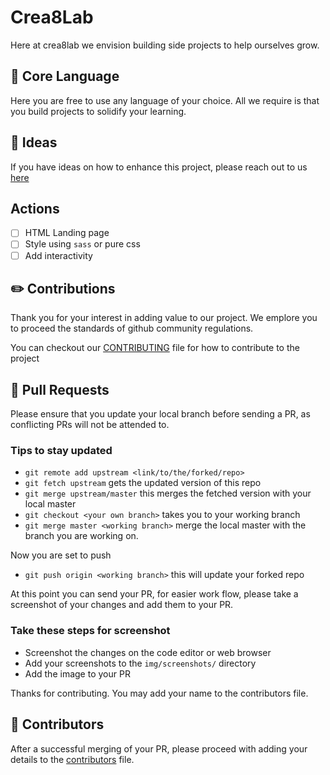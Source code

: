 # Crea8Lab

Here at crea8lab we envision building side projects to help ourselves grow.

## :large_orange_diamond: Core Language

Here you are free to use any language of your choice. All we require is that you build projects to solidify your learning.

## 🔅 Ideas

If you have ideas on how to enhance this project, please reach out to us [here](phavorsparks@gmail.com)

## Actions

- [ ] HTML Landing page
- [ ] Style using `sass` or pure css
- [ ] Add interactivity

## ✏️ Contributions

Thank you for your interest in adding value to our project. We emplore you to proceed the standards of github community regulations.

You can checkout our [CONTRIBUTING](CONTRIBUTING.md) file for how to contribute to the project

## 🔌 Pull Requests

Please ensure that you update your local branch before sending a PR, as conflicting PRs will not be attended to.

### Tips to stay updated

- `git remote add upstream <link/to/the/forked/repo>`
- `git fetch upstream` gets the updated version of this repo
- `git merge upstream/master` this merges the fetched version with your local master
- `git checkout <your own branch>` takes you to your working branch
- `git merge master <working branch>` merge the local master with the branch you are working on.

Now you are set to push

- `git push origin <working branch>` this will update your forked repo

At this point you can send your PR, for easier work flow, please take a screenshot of your changes and add them to your PR.

### Take these steps for screenshot

- Screenshot the changes on the code editor or web browser
- Add your screenshots to the `img/screenshots/` directory
- Add the image to your PR

Thanks for contributing. You may add your name to the contributors file.

## 👯 Contributors

After a successful merging of your PR, please proceed with adding your details to the [contributors](contributors.md) file.